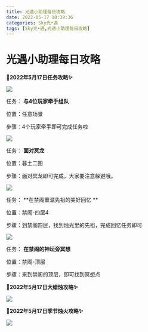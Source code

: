 ```yaml
---
title: 光遇小助理每日攻略
date: 2022-05-17 10:39:36
categories: Sky光•遇
tags: [Sky光•遇,光遇小助理每日攻略]
---
```

# 光遇小助理每日攻略
**🎉2022年5月17日任务攻略✨**

![](https://ok.166.net/reunionpub/ds/kol/20220517/002134-beavs84zto.png)

任务： **与4位玩家牵手组队**

位置：任意场景

步骤：4个玩家牵手即可完成任务啦

![](https://ok.166.net/reunionpub/ds/kol/20220515/010213-owandfbk4r.png)

任务： **面对冥龙**

位置：暮土二图

步骤：面对冥龙即可完成，大家要注意躲避哦。

  

![](https://ok.166.net/reunionpub/ds/kol/20220517/004235-3w2bf4z9es.png)

任务： **在禁阁重温先祖的美好回忆  **

位置：禁阁-四层4

步骤：到禁阁四层，找到烛光里的先祖，完成回忆任务即可

![](https://ok.166.net/reunionpub/ds/kol/20220517/003406-ky31sz7nom.png)

任务： **在禁阁的神坛旁冥想**

位置：禁阁-顶层

步骤：来到禁阁的顶层，即可找到冥想点

 **🎉2022年5月17日大蜡烛攻略✨**

![](https://ok.166.net/reunionpub/ds/kol/20220517/002235-zfsi6owpcs.png)

  

 **🎉2022年5月17日季节烛火攻略✨**

![](https://ok.166.net/reunionpub/ds/kol/20220517/003441-gcvwdh8ruf.png)

  

